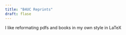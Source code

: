 ```yaml
---
title: "B4UC Reprints"
draft: flase
---
```


I like reformating pdfs and books in my own style in LaTeX

